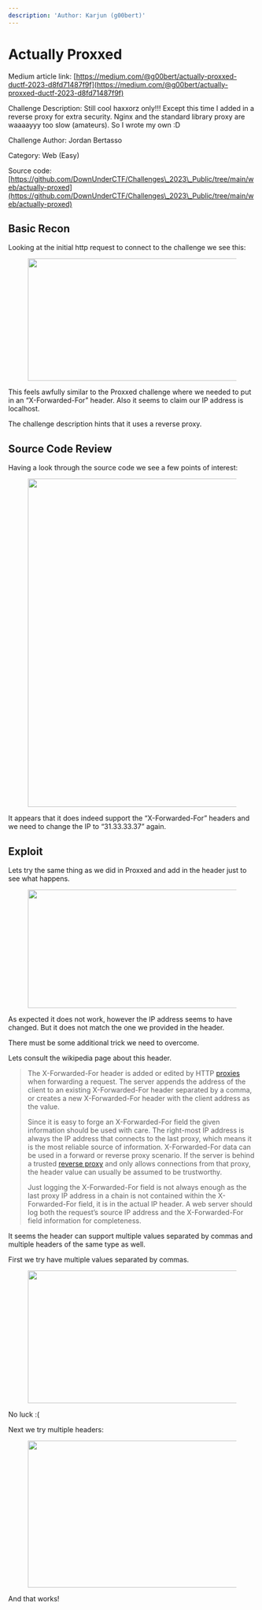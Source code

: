 ```yaml
---
description: 'Author: Karjun (g00bert)'
---
```


# Actually Proxxed

Medium article link: [https://medium.com/@g00bert/actually-proxxed-ductf-2023-d8fd71487f9f](https://medium.com/@g00bert/actually-proxxed-ductf-2023-d8fd71487f9f)

Challenge Description: Still cool haxxorz only!!! Except this time I added in a reverse proxy for extra security. Nginx and the standard library proxy are waaaayyy too slow (amateurs). So I wrote my own :D

Challenge Author: Jordan Bertasso

Category: Web (Easy)

Source code: [https://github.com/DownUnderCTF/Challenges\_2023\_Public/tree/main/web/actually-proxed](https://github.com/DownUnderCTF/Challenges\_2023\_Public/tree/main/web/actually-proxed)

## Basic Recon <a href="#6f19" id="6f19"></a>

Looking at the initial http request to connect to the challenge we see this:

<figure><img src="https://miro.medium.com/v2/resize:fit:1050/1*zy9nrZs9U0Ld9joS7EIlkw.png" alt="" height="249" width="700"><figcaption></figcaption></figure>

This feels awfully similar to the Proxxed challenge where we needed to put in an “X-Forwarded-For” header. Also it seems to claim our IP address is localhost.

The challenge description hints that it uses a reverse proxy.

## Source Code Review <a href="#d9eb" id="d9eb"></a>

Having a look through the source code we see a few points of interest:

<figure><img src="https://miro.medium.com/v2/resize:fit:1050/1*UCJvZhmS96TbcQGIZBUw8Q.png" alt="" height="668" width="700"><figcaption></figcaption></figure>

It appears that it does indeed support the “X-Forwarded-For” headers and we need to change the IP to “31.33.33.37” again.

## Exploit <a href="#ef21" id="ef21"></a>

Lets try the same thing as we did in Proxxed and add in the header just to see what happens.

<figure><img src="https://miro.medium.com/v2/resize:fit:1050/1*ZS5z9WwGU3dXxFB3AZ07TQ.png" alt="" height="241" width="700"><figcaption></figcaption></figure>

As expected it does not work, however the IP address seems to have changed. But it does not match the one we provided in the header.

There must be some additional trick we need to overcome.

Lets consult the wikipedia page about this header.

> The X-Forwarded-For header is added or edited by HTTP [proxies](https://en.wikipedia.org/wiki/Proxy\_server) when forwarding a request. The server appends the address of the client to an existing X-Forwarded-For header separated by a comma, or creates a new X-Forwarded-For header with the client address as the value.
>
> Since it is easy to forge an X-Forwarded-For field the given information should be used with care. The right-most IP address is always the IP address that connects to the last proxy, which means it is the most reliable source of information. X-Forwarded-For data can be used in a forward or reverse proxy scenario. If the server is behind a trusted [reverse proxy](https://en.wikipedia.org/wiki/Reverse\_proxy) and only allows connections from that proxy, the header value can usually be assumed to be trustworthy.
>
> Just logging the X-Forwarded-For field is not always enough as the last proxy IP address in a chain is not contained within the X-Forwarded-For field, it is in the actual IP header. A web server should log both the request’s source IP address and the X-Forwarded-For field information for completeness.

It seems the header can support multiple values separated by commas and multiple headers of the same type as well.

First we try have multiple values separated by commas.

<figure><img src="https://miro.medium.com/v2/resize:fit:1050/1*PguAFEW-UokO8WnX1HJhLQ.png" alt="" height="270" width="700"><figcaption></figcaption></figure>

No luck :(

Next we try multiple headers:

<figure><img src="https://miro.medium.com/v2/resize:fit:1050/1*S4oLZ41CKtCc3x7CxLYDBw.png" alt="" height="299" width="700"><figcaption></figcaption></figure>

And that works!
